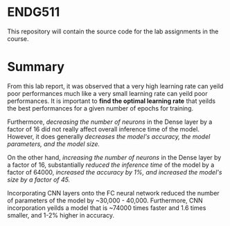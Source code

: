 # ENDG511
This repository will contain the source code for the lab assignments in the course. 

# Summary
From this lab report, it was observed that a very high learning rate can yeild
poor performances much like a very small learning rate can yeild poor performances.
It is important to **find the optimal learning rate** that yeilds the best performances
for a given number of epochs for training. 

Furthermore, *decreasing the number of neurons* in the Dense layer by a factor of
16 did not really affect overall inference time of the model. However, it does 
generally *decreases the model's accuracy, the model parameters, and the model size.* 

On the other hand, *increasing the number of neurons* in the Dense layer by a
factor of 16, substantially *reduced the inference time* of the model by a factor
of 64000, *increased the accuracy by 1%, and increased the model's size by a factor of 45.* 

Incorporating CNN layers onto the FC neural network reduced the number of parameters
of the model by ~30,000 - 40,000. Furthermore, CNN incorporation yeilds a model
that is ~74000 times faster and 1.6 times smaller, and 1-2% higher in accuracy.